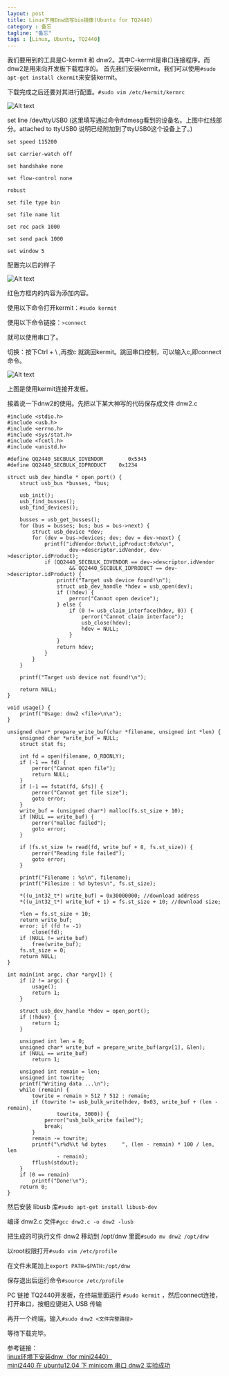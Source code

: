 ```yaml
---
layout: post
title: Linux下用Dnw烧写bin镜像(Ubuntu for TQ2440)
category : 备忘
tagline: "备忘"
tags : [Linux, Ubuntu, TQ2440]
---
```

我们要用到的工具是C-kermit 和 dnw2。其中C-kermit是串口连接程序。而dnw2是用来向开发板下载程序的。
首先我们安装kermit，我们可以使用``#sudo apt-get install ckermit``来安装kermit。

下载完成之后还要对其进行配置。``#sudo vim /etc/kermit/kermrc``

![Alt text](/images/20120922/1.jpg)

set line /dev/ttyUSB0 (这里填写通过命令#dmesg看到的设备名。上图中红线部分。attached to ttyUSB0 说明已经附加到了ttyUSB0这个设备上了。)

    set speed 115200

    set carrier-watch off

    set handshake none

    set flow-control none

    robust

    set file type bin

    set file name lit

    set rec pack 1000

    set send pack 1000

    set window 5

配置完以后的样子

![Alt text](/images/20120922/2.jpg)

红色方框内的内容为添加内容。

使用以下命令打开kermit：``#sudo kermit``

使用以下命令链接：``>connect``

就可以使用串口了。

切换：按下Ctrl + \ ,再按c 就跳回kermit。跳回串口控制，可以输入c,即connect命令。

![Alt text](/images/20120922/3.jpg)

上图是使用kermit连接开发板。

接着说一下dnw2的使用。先把以下某大神写的代码保存成文件 dnw2.c

    #include <stdio.h>
    #include <usb.h>
    #include <errno.h>
    #include <sys/stat.h>
    #include <fcntl.h>
    #include <unistd.h>

    #define QQ2440_SECBULK_IDVENDOR        0x5345
    #define QQ2440_SECBULK_IDPRODUCT    0x1234

    struct usb_dev_handle * open_port() {
        struct usb_bus *busses, *bus;

        usb_init();
        usb_find_busses();
        usb_find_devices();

        busses = usb_get_busses();
        for (bus = busses; bus; bus = bus->next) {
            struct usb_device *dev;
            for (dev = bus->devices; dev; dev = dev->next) {
                printf("idVendor:0x%x\t,ipProduct:0x%x\n",
                        dev->descriptor.idVendor, dev->descriptor.idProduct);
                if (QQ2440_SECBULK_IDVENDOR == dev->descriptor.idVendor
                        && QQ2440_SECBULK_IDPRODUCT == dev->descriptor.idProduct) {
                    printf("Target usb device found!\n");
                    struct usb_dev_handle *hdev = usb_open(dev);
                    if (!hdev) {
                        perror("Cannot open device");
                    } else {
                        if (0 != usb_claim_interface(hdev, 0)) {
                            perror("Cannot claim interface");
                            usb_close(hdev);
                            hdev = NULL;
                        }
                    }
                    return hdev;
                }
            }
        }

        printf("Target usb device not found!\n");

        return NULL;
    }

    void usage() {
        printf("Usage: dnw2 <file>\n\n");
    }

    unsigned char* prepare_write_buf(char *filename, unsigned int *len) {
        unsigned char *write_buf = NULL;
        struct stat fs;

        int fd = open(filename, O_RDONLY);
        if (-1 == fd) {
            perror("Cannot open file");
            return NULL;
        }
        if (-1 == fstat(fd, &fs)) {
            perror("Cannot get file size");
            goto error;
        }
        write_buf = (unsigned char*) malloc(fs.st_size + 10);
        if (NULL == write_buf) {
            perror("malloc failed");
            goto error;
        }

        if (fs.st_size != read(fd, write_buf + 8, fs.st_size)) {
            perror("Reading file failed");
            goto error;
        }

        printf("Filename : %s\n", filename);
        printf("Filesize : %d bytes\n", fs.st_size);

        *((u_int32_t*) write_buf) = 0x30000000; //download address
        *((u_int32_t*) write_buf + 1) = fs.st_size + 10; //download size;

        *len = fs.st_size + 10;
        return write_buf;
        error: if (fd != -1)
            close(fd);
        if (NULL != write_buf)
            free(write_buf);
        fs.st_size = 0;
        return NULL;
    }

    int main(int argc, char *argv[]) {
        if (2 != argc) {
            usage();
            return 1;
        }

        struct usb_dev_handle *hdev = open_port();
        if (!hdev) {
            return 1;
        }

        unsigned int len = 0;
        unsigned char* write_buf = prepare_write_buf(argv[1], &len);
        if (NULL == write_buf)
            return 1;

        unsigned int remain = len;
        unsigned int towrite;
        printf("Writing data ...\n");
        while (remain) {
            towrite = remain > 512 ? 512 : remain;
            if (towrite != usb_bulk_write(hdev, 0x03, write_buf + (len - remain),
                    towrite, 3000)) {
                perror("usb_bulk_write failed");
                break;
            }
            remain -= towrite;
            printf("\r%d%\t %d bytes     ", (len - remain) * 100 / len, len
                    - remain);
            fflush(stdout);
        }
        if (0 == remain)
            printf("Done!\n");
        return 0;
    }

然后安装  libusb 库``#sudo apt-get install libusb-dev``

编译 dnw2.c 文件``#gcc dnw2.c -o dnw2 -lusb``

把生成的可执行文件 dnw2 移动到 /opt/dnw 里面``#sudo mv dnw2 /opt/dnw``

以root权限打开``#sudo vim /etc/profile``

在文件末尾加上``export PATH=$PATH:/opt/dnw``

保存退出后运行命令``#source /etc/profile``

PC 链接 TQ2440开发板，在终端里面运行 ``#sudo kermit``  ，然后connect连接，打开串口，按相应键进入 USB 传输

再开一个终端，输入``#sudo dnw2 <文件完整路径>``

等待下载完毕。

参考链接：      
[linux环境下安装dnw（for mini2440）](http://tanglz2005.blog.163.com/blog/static/8569819620122213535490/)     
[mini2440 在 ubuntu12.04 下 minicom 串口 dnw2 实验成功](http://hi.baidu.com/lv0xian/item/dd7e26321316b880c2cf29a5)